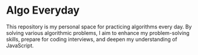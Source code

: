 # Algo Everyday

This repository is my personal space for practicing algorithms every day. By solving various algorithmic problems, I aim to enhance my problem-solving skills, prepare for coding interviews, and deepen my understanding of JavaScript.

